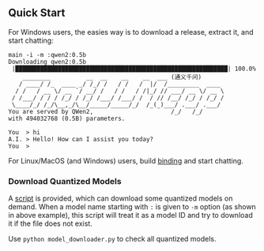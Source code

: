 ## Quick Start

For Windows users, the easies way is to download a release, extract it, and start chatting:

```
main -i -m :qwen2:0.5b
Downloading qwen2:0.5b
 |████████████████████████████████████████████████████████████| 100.0%
    ________          __  __    __    __  ___ (通义千问)
   / ____/ /_  ____ _/ /_/ /   / /   /  |/  /_________  ____
  / /   / __ \/ __ `/ __/ /   / /   / /|_/ // ___/ __ \/ __ \
 / /___/ / / / /_/ / /_/ /___/ /___/ /  / // /__/ /_/ / /_/ /
 \____/_/ /_/\__,_/\__/_____/_____/_/  /_(_)___/ .___/ .___/
You are served by QWen2,                      /_/   /_/
with 494032768 (0.5B) parameters.

You  > hi
A.I. > Hello! How can I assist you today?
You  >
```

For Linux/MacOS (and Windows) users, build [binding](binding.md) and start chatting.

### Download Quantized Models

A [script](../scripts/model_downloader.py) is provided, which can download some quantized models on demand.
When a model name starting with `:` is given to `-m` option (as shown in above example), this script will
treat it as a model ID and try to download it if the file does not exist.

Use `python model_downloader.py` to check all quantized models.